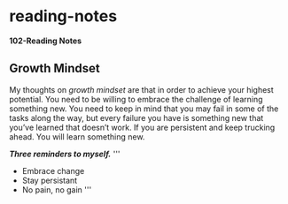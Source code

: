 # reading-notes
**102-Reading Notes**
## **Growth Mindset**

My thoughts on _growth mindset_ are that in order to achieve your highest potential. You need to be  willing to embrace the challenge of learning something new. You need to keep in mind that you may fail in some of the tasks along the way, but every failure you have is something new that you’ve  learned that doesn’t work. If you are persistent and keep trucking ahead. You will learn something new.

**_Three reminders to myself._**
'''
- Embrace change
- Stay persistant
- No pain, no gain
'''
